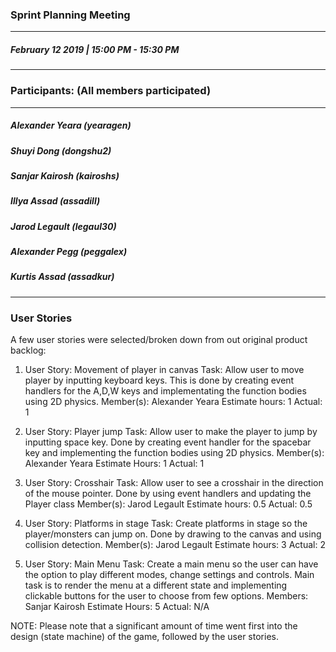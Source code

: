 ### Sprint Planning Meeting
---
##### February 12 2019 | 15:00 PM - 15:30 PM
***

### Participants: (All members participated)
***
##### Alexander Yeara (yearagen)
##### Shuyi Dong (dongshu2)
##### Sanjar Kairosh (kairoshs)
##### Illya Assad (assadill)
##### Jarod Legault (legaul30)
##### Alexander Pegg (peggalex)
##### Kurtis Assad (assadkur)
***

### User Stories

A few user stories were selected/broken down from out original product backlog:

1. User Story: Movement of player in canvas
Task: Allow user to move player by inputting keyboard keys. This is done by creating event handlers 
for the A,D,W keys and implementating the function bodies using 2D physics.
Member(s): Alexander Yeara
Estimate hours: 1
Actual: 1

2. User Story: Player jump
Task: Allow user to make the player to jump by inputting space key. Done by creating event handler for
the spacebar key and implementing the function bodies using 2D physics.
Member(s): Alexander Yeara
Estimate Hours: 1
Actual: 1

3. User Story: Crosshair
Task: Allow user to see a crosshair in the direction of the mouse pointer. Done by using event handlers and updating the Player class
Member(s): Jarod Legault
Estimate hours: 0.5
Actual: 0.5

4. User Story: Platforms in stage
Task: Create platforms in stage so the player/monsters can jump on. Done by drawing to the canvas and using collision detection.
Member(s): Jarod Legault
Estimate hours: 3
Actual: 2

5. User Story: Main Menu
Task: Create a main menu so the user can have the option to play different modes, change settings and controls. Main task is to render the menu at a different state and implementing clickable buttons for the user to choose from few options.
Members: Sanjar Kairosh
Estimate Hours: 5
Actual: N/A


NOTE: Please note that a significant amount of time went first into the design (state machine) of the game, followed by the user stories.


